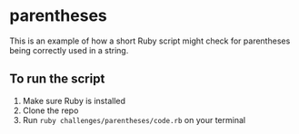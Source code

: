 # parentheses

This is an example of how a short Ruby script might check for parentheses being correctly used in a string.

## To run the script

1. Make sure Ruby is installed
2. Clone the repo
3. Run `ruby challenges/parentheses/code.rb` on your terminal
